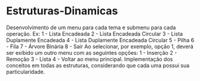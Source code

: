 # Estruturas-Dinamicas

Desenvolvimento de um menu para cada tema e submenu para cada operação. Ex:
 1 - Lista Encadeada
 2 -  Lista Encadeada Circular
 3 -  Lista Duplamente Encadeada
 4 -  Lista Duplamente Encadeada Circular
 5 - Pilha
 6 - Fila
 7 - Árvore Binária
 8 - Sair
      Ao selecionar, por exemplo, opção 1, deverá ser exibido um outro menu com as seguintes opções:
            1 - Inserção
            2 - Remoção
            3 - Lista
            4 - Voltar ao menu principal.
Implementação dos conceitos em todas as estruturas, considerando que cada uma possui sua particularidade.
